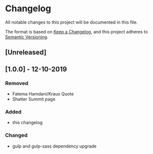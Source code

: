 # Changelog

All notable changes to this project will be documented in this file.

The format is based on [Keep a Changelog](https://keepachangelog.com/en/1.0.0/),
and this project adheres to [Semantic Versioning](https://semver.org/spec/v2.0.0.html).

## [Unreleased]

## [1.0.0] - 12-10-2019
### Removed
- Fatema Hamdani/Kraus Quote
- Shatter Summit page

### Added
- this changelog

### Changed
- gulp and gulp-sass dependency upgrade